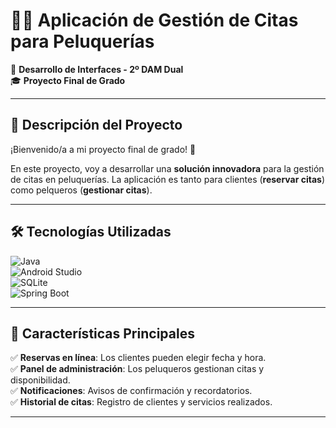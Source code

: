 # 💇‍♂️ Aplicación de Gestión de Citas para Peluquerías  

📅 **Desarrollo de Interfaces - 2º DAM Dual**  
🎓 **Proyecto Final de Grado**  

---

## 🌟 Descripción del Proyecto  
¡Bienvenido/a a mi proyecto final de grado! 🎉  

En este proyecto, voy a desarrollar una **solución innovadora** para la gestión de citas en peluquerías. La aplicación es tanto para clientes (**reservar citas**) como pelqueros (**gestionar citas**).

---

## 🛠 Tecnologías Utilizadas  

![Java](https://img.shields.io/badge/Java-ED8B00?style=for-the-badge&logo=java&logoColor=white)  
![Android Studio](https://img.shields.io/badge/Android_Studio-3DDC84?style=for-the-badge&logo=android-studio&logoColor=white)  
![SQLite](https://img.shields.io/badge/SQLite-003B57?style=for-the-badge&logo=sqlite&logoColor=white)  
![Spring Boot](https://img.shields.io/badge/Spring_Boot-6DB33F?style=for-the-badge&logo=spring&logoColor=white)  

---

## 📖 Características Principales  

✅ **Reservas en línea**: Los clientes pueden elegir fecha y hora.  
✅ **Panel de administración**: Los peluqueros gestionan citas y disponibilidad.  
✅ **Notificaciones**: Avisos de confirmación y recordatorios.  
✅ **Historial de citas**: Registro de clientes y servicios realizados.  

---


